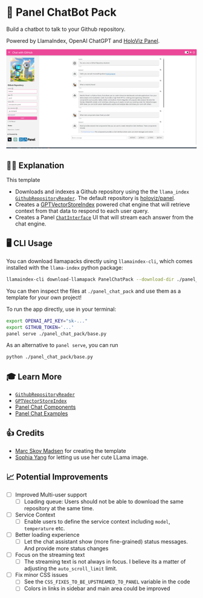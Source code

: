 # 🦙 Panel ChatBot Pack

Build a chatbot to talk to your Github repository.

Powered by LlamaIndex, OpenAI ChatGPT and [HoloViz Panel](https://panel.holoviz.org/reference/chat/ChatInterface.html).

![Panel Chat Bot](panel_chatbot.png)

## 💁‍♀️ Explanation

This template

- Downloads and indexes a Github repository using the the `llama_index` [`GithubRepositoryReader`](https://llamahub.ai/l/github_repo). The default repository is [holoviz/panel](https://github.com/holoviz/panel).
- Creates a [GPTVectorStoreIndex](https://docs.llamaindex.ai/en/stable/changes/deprecated_terms.html#gptvectorstoreindex) powered chat engine that will retrieve context from that data to respond to each user query.
- Creates a Panel [`ChatInterface`](https://panel.holoviz.org/reference/chat/ChatInterface.html) UI that will stream each answer from the chat engine.

## 🖥️ CLI Usage

You can download llamapacks directly using `llamaindex-cli`, which comes installed with the `llama-index` python package:

```bash
llamaindex-cli download-llamapack PanelChatPack --download-dir ./panel_chat_pack
```

You can then inspect the files at `./panel_chat_pack` and use them as a template for your own project!

To run the app directly, use in your terminal:

```bash
export OPENAI_API_KEY="sk-..."
export GITHUB_TOKEN='...'
panel serve ./panel_chat_pack/base.py
```

As an alternative to `panel serve`, you can run

```bash
python ./panel_chat_pack/base.py
```

## 🎓 Learn More

- [`GithubRepositoryReader`](https://llamahub.ai/l/github_repo)
- [`GPTVectorStoreIndex`](https://docs.llamaindex.ai/en/stable/changes/deprecated_terms.html#gptvectorstoreindex)
- [Panel Chat Components](https://panel.holoviz.org/reference/index.html#chat)
- [Panel Chat Examples](https://github.com/holoviz-topics/panel-chat-examples)

## 👍 Credits

- [Marc Skov Madsen](https://twitter.com/MarcSkovMadsen) for creating the template
- [Sophia Yang](https://twitter.com/sophiamyang) for letting us use her cute LLama image.

## 📈 Potential Improvements

- [ ] Improved Multi-user support
  - [ ] Loading queue: Users should not be able to download the same repository at the same time.
- [ ] Service Context
  - [ ] Enable users to define the service context including `model`, `temperature` etc.
- [ ] Better loading experience
  - [ ] Let the chat assistant show (more fine-grained) status messages. And provide more status changes
- [ ] Focus on the streaming text
  - [ ] The streaming text is not always in focus. I believe its a matter of adjusting the `auto_scroll_limit` limit.
- [ ] Fix minor CSS issues
  - [ ] See the `CSS_FIXES_TO_BE_UPSTREAMED_TO_PANEL` variable in the code
  - [ ] Colors in links in sidebar and main area could be improved